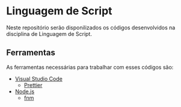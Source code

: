 # Linguagem de Script

Neste repositório serão disponilizados os códigos desenvolvidos na disciplina de Linguagem de Script.

## Ferramentas

As ferramentas necessárias para trabalhar com esses códigos são:

- [Visual Studio Code](https://code.visualstudio.com/)
  - [Prettier](https://marketplace.visualstudio.com/items?itemName=esbenp.prettier-vscode)
- [Node.js](https://nodejs.org/en/)
  - [fnm](https://github.com/Schniz/fnm)
